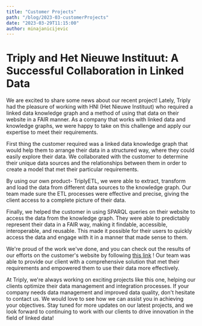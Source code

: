 ```yaml
---
title: "Customer Projects"
path: "/blog/2023-03-customerProjects"
date: "2023-03-29T11:15:00"
author: minajanicijevic
---
```


# Triply and Het Nieuwe Instituut: A Successful Collaboration in Linked Data

We are excited to share some news about our recent project! Lately, Triply had the pleasure of working with HNI (Het Nieuwe Instituut) who required a linked data knowledge graph and a method of using that data on their website in a FAIR manner. As a company that works with linked data and knowledge graphs, we were happy to take on this challenge and apply our expertise to meet their requirements.

First thing the customer required was a linked data knowledge graph that would help them to arrange their data in a structured way, where they could easily explore their data. We collaborated with the customer to determine their unique data sources and the relationships between them in order to create a model that met their particular requirements.

By using our own product- TriplyETL, we were able to extract, transform and load the data from different data sources to the knowledge graph. Our team made sure the ETL processes were effective and precise, giving the client access to a complete picture of their data.

Finally, we helped the customer in using SPARQL queries on their website to access the data from the knowledge graph. They were able to predictably represent their data in a FAIR way, making it findable, accessible, interoperable, and reusable. This made it possible for their users to quickly access the data and engage with it in a manner that made sense to them.

We're proud of the work we've done, and you can check out the results of our efforts on the customer's website by following [this link](https://theotherinterface.hetnieuweinstituut.nl/) ! Our team was able to provide our client with a comprehensive solution that met their requirements and empowered them to use their data more effectively.

At Triply, we're always working on exciting projects like this one, helping our clients optimize their data management and integration processes. If your company needs data management and improved data quality, don't hesitate to contact us. We would love to see how we can assist you in achieving your objectives. Stay tuned for more updates on our latest projects, and we look forward to continuing to work with our clients to drive innovation in the field of linked data!
